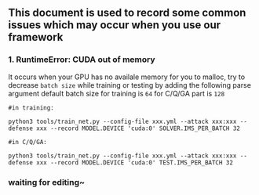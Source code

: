 

## This document is used to record some common issues which may occur when you use our framework



### 1. **RuntimeError: CUDA out of memory**

It occurs when your GPU has no availale memory for you to malloc, try to decrease `batch size` while training or testing by adding the following parse argument
default batch size for training is `64` for C/Q/GA part is `128`
```
#in training:

python3 tools/train_net.py --config-file xxx.yml --attack xxx:xxx --defense xxx --record MODEL.DEVICE 'cuda:0' SOLVER.IMS_PER_BATCH 32

#in C/Q/GA:

python3 tools/train_net.py --config-file xxx.yml --attack xxx:xxx --defense xxx --record MODEL.DEVICE 'cuda:0' TEST.IMS_PER_BATCH 32
```

### waiting for editing~